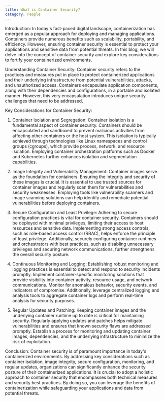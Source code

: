 ```yaml
---
title: What is Container Security?
category: People
---
```



Introduction:
In today's fast-paced digital landscape, containerization has emerged as a popular approach for deploying and managing applications. Containers provide numerous benefits such as scalability, portability, and efficiency. However, ensuring container security is essential to protect your applications and sensitive data from potential threats. In this blog, we will delve into the concept of container security and explore key considerations to fortify your containerized environments.

Understanding Container Security:
Container security refers to the practices and measures put in place to protect containerized applications and their underlying infrastructure from potential vulnerabilities, attacks, and unauthorized access. Containers encapsulate application components, along with their dependencies and configurations, in a portable and isolated manner. However, this very encapsulation introduces unique security challenges that need to be addressed.

Key Considerations for Container Security:

1. Container Isolation and Segregation:
Container isolation is a fundamental aspect of container security. Containers should be encapsulated and sandboxed to prevent malicious activities from affecting other containers or the host system. This isolation is typically achieved through technologies like Linux namespaces and control groups (cgroups), which provide process, network, and resource isolation. Employing container orchestration platforms such as Docker and Kubernetes further enhances isolation and segmentation capabilities.

2. Image Integrity and Vulnerability Management:
Container images serve as the foundation for containers. Ensuring the integrity and security of these images is crucial. It is essential to use trusted sources for container images and regularly scan them for vulnerabilities and security weaknesses. Employing tools like vulnerability scanners and image scanning solutions can help identify and remediate potential vulnerabilities before deploying containers.

3. Secure Configuration and Least Privilege:
Adhering to secure configuration practices is vital for container security. Containers should be deployed with minimal privileges, limiting their access to host resources and sensitive data. Implementing strong access controls, such as role-based access control (RBAC), helps enforce the principle of least privilege. Additionally, securely configuring container runtimes and orchestrators with best practices, such as disabling unnecessary privileges and securing network communications, further strengthens the overall security posture.

4. Continuous Monitoring and Logging:
Establishing robust monitoring and logging practices is essential to detect and respond to security incidents promptly. Implement container-specific monitoring solutions that provide visibility into container activity, resource usage, and network communications. Monitor for anomalous behavior, security events, and indicators of compromise. Additionally, leverage centralized logging and analysis tools to aggregate container logs and perform real-time analysis for security purposes.

5. Regular Updates and Patching:
Keeping container images and the underlying container runtime up to date is critical for maintaining security. Regularly applying updates and patches helps mitigate vulnerabilities and ensures that known security flaws are addressed promptly. Establish a process for monitoring and updating container images, dependencies, and the underlying infrastructure to minimize the risk of exploitation.

Conclusion:
Container security is of paramount importance in today's containerized environments. By addressing key considerations such as container isolation, image integrity, secure configuration, monitoring, and regular updates, organizations can significantly enhance the security posture of their containerized applications. It is crucial to adopt a holistic approach to container security that encompasses both technical measures and security best practices. By doing so, you can leverage the benefits of containerization while safeguarding your applications and data from potential threats.

